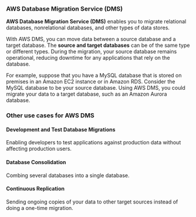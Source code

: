 ### AWS Database Migration Service (DMS)
**AWS Database Migration Service (DMS)** enables you to migrate relational databases, nonrelational databases, and other types of data stores.

With AWS DMS, you can move data between a source database and a target database. The **source and target databases** can be of the same type or different types. During the migration, your source database remains operational, reducing downtime for any applications that rely on the database.

For example, suppose that you have a MySQL database that is stored on premises in an Amazon EC2 instance or in Amazon RDS. Consider the MySQL database to be your source database. Using AWS DMS, you could migrate your data to a target database, such as an Amazon Aurora database.

### Other use cases for AWS DMS
#### Development and Test Database Migrations
Enabling developers to test applications against production data without affecting production users.
#### Database Consolidation
Combing several databases into a single database.
#### Continuous Replication
Sending ongoing copies of your data to other target sources instead of doing a one-time migration.
